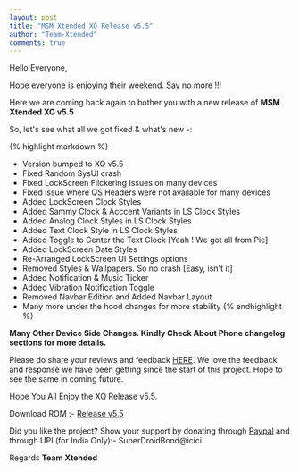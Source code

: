 ```yaml
---
layout: post
title: "MSM Xtended XQ Release v5.5"
author: "Team-Xtended"
comments: true
---
```

Hello Everyone,

Hope everyone is enjoying their weekend. Say no more !!!

Here we are coming back again to bother you with a new release of **MSM Xtended XQ v5.5**

So, let's see what all we got fixed & what's new -:

{% highlight markdown %}
* Version bumped to XQ v5.5
* Fixed Random SysUI crash
* Fixed LockScreen Flickering Issues on many devices
* Fixed issue where QS Headers were not available for many devices
* Added LockScreen Clock Styles
* Added Sammy Clock & Acccent Variants in LS Clock Styles
* Added Analog Clock Styles in LS Clock Styles
* Added Text Clock Style in LS Clock Styles
* Added Toggle to Center the Text Clock [Yeah ! We got all from Pie]
* Added LockScreen Date Styles
* Re-Arranged LockScreen UI Settings options
* Removed Styles & Wallpapers. So no crash [Easy, isn't it]
* Added Notification & Music Ticker
* Added Vibration Notification Toggle
* Removed Navbar Edition and Added Navbar Layout
* Many more under the hood changes for more stability
{% endhighlight %}
 
**Many Other Device Side Changes. Kindly Check About Phone changelog sections for more details.**

Please do share your reviews and feedback [HERE](https://sourceforge.net/projects/xtended/reviews). We love the feedback and response we have been getting since the start of this project. Hope to see the same in coming future.

Hope You All Enjoy the XQ Release v5.5.

Download ROM :- [Release v5.5](https://sourceforge.net/projects/xtended/files) 

Did you like the project? Show your support by donating through [Paypal](https://www.paypal.me/superdroidbond) and  through UPI (for India Only):- SuperDroidBond@icici

Regards
**Team Xtended**

